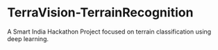 # TerraVision-TerrainRecognition
A Smart India Hackathon Project focused on terrain classification using deep learning.
